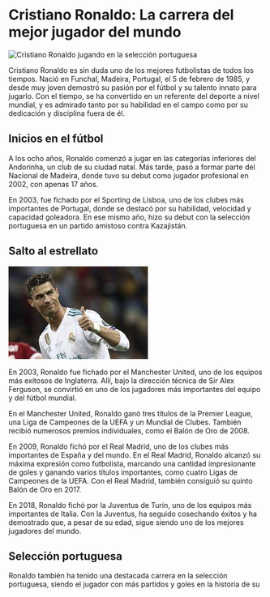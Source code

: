 # Cristiano Ronaldo: La carrera del mejor jugador del mundo

![Cristiano Ronaldo jugando en la selección portuguesa](https://phantom-elmundo.unidadeditorial.es/1d178b3423a91d9d73ba521ad4451d3a/resize/473/f/webp/assets/multimedia/imagenes/2021/06/24/16245558914634.jpg)

Cristiano Ronaldo es sin duda uno de los mejores futbolistas de todos los tiempos. Nació en Funchal, Madeira, Portugal, el 5 de febrero de 1985, y desde muy joven demostró su pasión por el fútbol y su talento innato para jugarlo. Con el tiempo, se ha convertido en un referente del deporte a nivel mundial, y es admirado tanto por su habilidad en el campo como por su dedicación y disciplina fuera de él.

## Inicios en el fútbol

A los ocho años, Ronaldo comenzó a jugar en las categorías inferiores del Andorinha, un club de su ciudad natal. Más tarde, pasó a formar parte del Nacional de Madeira, donde tuvo su debut como jugador profesional en 2002, con apenas 17 años.

En 2003, fue fichado por el Sporting de Lisboa, uno de los clubes más importantes de Portugal, donde se destacó por su habilidad, velocidad y capacidad goleadora. En ese mismo año, hizo su debut con la selección portuguesa en un partido amistoso contra Kazajistán.

## Salto al estrellato

![Cristiano Ronaldo en el Real Madrid](cr7.jpeg)

En 2003, Ronaldo fue fichado por el Manchester United, uno de los equipos más exitosos de Inglaterra. Allí, bajo la dirección técnica de Sir Alex Ferguson, se convirtió en uno de los jugadores más importantes del equipo y del fútbol mundial.

En el Manchester United, Ronaldo ganó tres títulos de la Premier League, una Liga de Campeones de la UEFA y un Mundial de Clubes. También recibió numerosos premios individuales, como el Balón de Oro de 2008.

En 2009, Ronaldo fichó por el Real Madrid, uno de los clubes más importantes de España y del mundo. En el Real Madrid, Ronaldo alcanzó su máxima expresión como futbolista, marcando una cantidad impresionante de goles y ganando varios títulos importantes, como cuatro Ligas de Campeones de la UEFA. Con el Real Madrid, también consiguió su quinto Balón de Oro en 2017.

En 2018, Ronaldo fichó por la Juventus de Turín, uno de los equipos más importantes de Italia. Con la Juventus, ha seguido cosechando éxitos y ha demostrado que, a pesar de su edad, sigue siendo uno de los mejores jugadores del mundo.

## Selección portuguesa

Ronaldo también ha tenido una destacada carrera en la selección portuguesa, siendo el jugador con más partidos y goles en la historia de su
